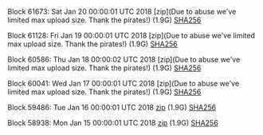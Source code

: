 Block 61673: Sat Jan 20 00:00:01 UTC 2018 [zip](Due to abuse we've limited max upload size. Thank the pirates!) (1.9G) [SHA256](https://transfer.sh/cBAY2/sha256.txt)

Block 61128: Fri Jan 19 00:00:01 UTC 2018 [zip](Due to abuse we've limited max upload size. Thank the pirates!) (1.9G) [SHA256](https://transfer.sh/aj6xe/sha256.txt)

Block 60586: Thu Jan 18 00:00:02 UTC 2018 [zip](Due to abuse we've limited max upload size. Thank the pirates!) (1.9G) [SHA256](https://transfer.sh/10f8k5/sha256.txt)

Block 60041: Wed Jan 17 00:00:01 UTC 2018 [zip](Due to abuse we've limited max upload size. Thank the pirates!) (1.9G) [SHA256](https://transfer.sh/Q3M84/sha256.txt)

Block 59486: Tue Jan 16 00:00:01 UTC 2018 [zip](https://transfer.sh/RKKPA/bootstrap.dat.20180116.zip) (1.9G) [SHA256](https://transfer.sh/MDgcT/sha256.txt)

Block 58938: Mon Jan 15 00:00:01 UTC 2018 [zip](https://transfer.sh/idtOK/bootstrap.dat.20180115.zip) (1.9G) [SHA256](https://transfer.sh/w5Seo/sha256.txt)
